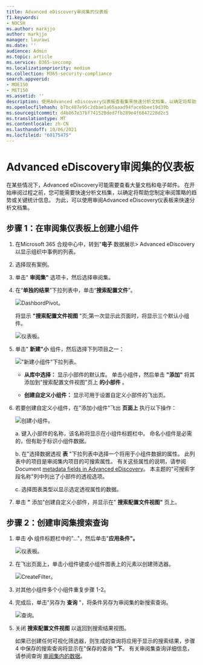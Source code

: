 ```yaml
---
title: Advanced eDiscovery审阅集的仪表板
f1.keywords:
- NOCSH
ms.author: markjjo
author: markjjo
manager: laurawi
ms.date: ''
audience: Admin
ms.topic: article
ms.service: O365-seccomp
ms.localizationpriority: medium
ms.collection: M365-security-compliance
search.appverid:
- MOE150
- MET150
ms.assetid: ''
description: 使用Advanced eDiscovery仪表板查看集来快速分析文档集，以确定将帮助您制定审阅策略的趋势或关键统计信息。
ms.openlocfilehash: b7bc487e95c2dbae1a65aaad94face6bee19d39b
ms.sourcegitcommit: d4b867e37bf741528ded7fb289e4f6847228d2c5
ms.translationtype: MT
ms.contentlocale: zh-CN
ms.lasthandoff: 10/06/2021
ms.locfileid: "60175475"
---
```

# <a name="advanced-ediscovery-dashboard-for-review-sets"></a>Advanced eDiscovery审阅集的仪表板

在某些情况下，Advanced eDiscovery可能需要查看大量文档和电子邮件。 在开始审阅过程之前，您可能需要快速分析文档集，以确定将帮助您制定审阅策略的趋势或关键统计信息。 为此，可以使用审阅Advanced eDiscovery仪表板来快速分析文档集。

## <a name="step-1-create-a-widget-on-the-review-set-dashboard"></a>步骤 1：在审阅集仪表板上创建小组件

1. 在Microsoft 365 合规中心中，转到"**电子** 数据展示> Advanced eDiscovery以显示组织中事例的列表。
  
2. 选择现有案例。
  
3. 单击" **审阅集"** 选项卡，然后选择审阅集。
  
4. 在“**单独的结果**”下拉列表中，单击“**搜索配置文件**”。 

   ![DashbordPivot。](../media/dashboardpivot.png)

   将显示 **"搜索配置文件视图** "页;第一次显示此页面时，将显示三个默认小组件。

   ![仪表板。](../media/dashboardonly.png)
  
5. 单击" **新建"小** 组件，然后选择下列项目之一：

   !["新建小组件"下拉列表。](../media/NewWidgetDropdownBox.png)

   - **从库中选择：** 显示小部件的默认库。 单击小组件，然后单击 **"添加"** 将其添加到"搜索配置文件视图"页上 **的小部件** 。
  
   - **创建自定义小组件：** 显示可用于设置自定义小部件的飞出页。 

6. 若要创建自定义小组件，在"添加小组件"飞出 **页面上** 执行以下操作：

   ![创建小组件。](../media/addwidget.png)

    a. 键入小部件的名称，该名称将显示在小组件标题栏中。 命名小组件是必需的，但有助于标识小组件数据。

    b. 在"选择数据透视 **表** "下拉列表中选择一个将用于小组件数据的属性。 此列表中的项目是审阅集内项目的可搜索属性。 有关这些属性的说明，请参阅 Document [metadata fields in Advanced eDiscovery](document-metadata-fields-in-Advanced-eDiscovery.md)。 本主题的"可搜索字段名称"列中列出了小部件的透视选项。

    c. 选择图表类型以显示选定透视属性的数据。

  6. 单击 **"** 添加"创建自定义小部件，并显示在" **搜索配置文件视图"** 页上。

## <a name="step-2-create-a-review-set-search-query"></a>步骤 2：创建审阅集搜索查询

1. 单击 **小** 组件标题栏中的"..."，然后单击"**应用条件"。**

   ![仪表板。](../media/searchprofilehome.png)

2. 在飞出页面上，单击小组件键或小组件图表上的元素以创建筛选器。

   ![CreateFilter。](../media/applyconditionfilter.png)

3. 对其他小组件多个小组件重复步骤 1-2。 

4. 完成后，单击"另存为 **查询** "，将条件另存为审阅集的新搜索查询。

   ![查询。](../media/savequery.png)

5. 关闭 **搜索配置文件视图** 以返回到搜索结果视图。

   如果已创建任何可视化筛选器，则生成的查询将应用于显示的搜索结果，步骤 4 中保存的搜索查询将显示在"保存的查询 **"下**。 有关审阅集查询详细信息，请参阅查询 [审阅集内的数据](review-set-search.md)。
